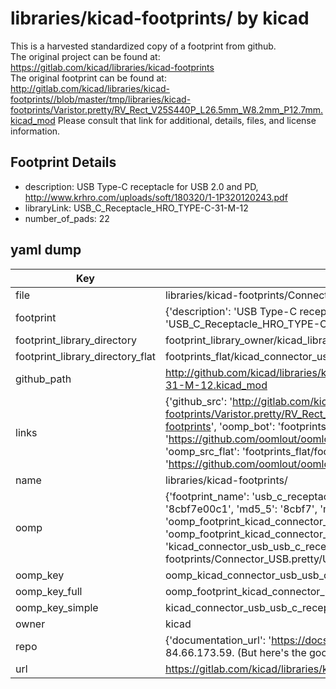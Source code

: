 # libraries/kicad-footprints/ by kicad  
This is a harvested standardized copy of a footprint from github.  
The original project can be found at:  
https://gitlab.com/kicad/libraries/kicad-footprints  
The original footprint can be found at:
http://gitlab.com/kicad/libraries/kicad-footprints//blob/master/tmp/libraries/kicad-footprints/Varistor.pretty/RV_Rect_V25S440P_L26.5mm_W8.2mm_P12.7mm.kicad_mod
Please consult that link for additional, details, files, and license information.  
## Footprint Details
* description: USB Type-C receptacle for USB 2.0 and PD, http://www.krhro.com/uploads/soft/180320/1-1P320120243.pdf  
* libraryLink: USB_C_Receptacle_HRO_TYPE-C-31-M-12  
* number_of_pads: 22  
## yaml dump  
| Key | Value |  
| --- | --- |  
| file | libraries/kicad-footprints/Connector_USB.pretty/USB_C_Receptacle_HRO_TYPE-C-31-M-12.kicad_mod |  
| footprint | {'description': 'USB Type-C receptacle for USB 2.0 and PD, http://www.krhro.com/uploads/soft/180320/1-1P320120243.pdf', 'libraryLink': 'USB_C_Receptacle_HRO_TYPE-C-31-M-12', 'number_of_pads': 22} |  
| footprint_library_directory | footprint_library_owner/kicad_libraries/kicad-footprints/ |  
| footprint_library_directory_flat | footprints_flat/kicad_connector_usb_usb_c_receptacle_hro_type_c_31_m_12/working |  
| github_path | http://github.com/kicad/libraries/kicad-footprints//blob/master/tmp/libraries/kicad-footprints/Connector_USB.pretty/USB_C_Receptacle_HRO_TYPE-C-31-M-12.kicad_mod |  
| links | {'github_src': 'http://gitlab.com/kicad/libraries/kicad-footprints//blob/master/tmp/libraries/kicad-footprints/Varistor.pretty/RV_Rect_V25S440P_L26.5mm_W8.2mm_P12.7mm.kicad_mod', 'github_src_repo': 'https://gitlab.com/kicad/libraries/kicad-footprints', 'oomp_bot': 'footprints/kicad_connector_usb_usb_c_receptacle_hro_type_c_31_m_12/working', 'oomp_bot_github': 'https://github.com/oomlout/oomlout_oomp_footprint_bot/tree/main/footprints/kicad_connector_usb_usb_c_receptacle_hro_type_c_31_m_12/working', 'oomp_src_flat': 'footprints_flat/footprints_flat/kicad_connector_usb_usb_c_receptacle_hro_type_c_31_m_12/working', 'oomp_src_flat_github': 'https://github.com/oomlout/oomlout_oomp_footprint_src/tree/main/footprints_flat/kicad_connector_usb_usb_c_receptacle_hro_type_c_31_m_12/working'} |  
| name | libraries/kicad-footprints/ |  
| oomp | {'footprint_name': 'usb_c_receptacle_hro_type_c_31_m_12', 'library_name': 'connector_usb', 'md5': '8cbf7e00c1a1692e5493d06c52cb18b4', 'md5_10': '8cbf7e00c1', 'md5_5': '8cbf7', 'md5_6': '8cbf7e', 'oomp_key': 'oomp_kicad_connector_usb_usb_c_receptacle_hro_type_c_31_m_12', 'oomp_key_extra': 'oomp_footprint_kicad_connector_usb_usb_c_receptacle_hro_type_c_31_m_12', 'oomp_key_full': 'oomp_footprint_kicad_connector_usb_usb_c_receptacle_hro_type_c_31_m_12_8cbf7e', 'oomp_key_simple': 'kicad_connector_usb_usb_c_receptacle_hro_type_c_31_m_12', 'original_filename': 'libraries/kicad-footprints/Connector_USB.pretty/USB_C_Receptacle_HRO_TYPE-C-31-M-12.kicad_mod', 'owner_name': 'kicad'} |  
| oomp_key | oomp_kicad_connector_usb_usb_c_receptacle_hro_type_c_31_m_12 |  
| oomp_key_full | oomp_footprint_kicad_connector_usb_usb_c_receptacle_hro_type_c_31_m_12 |  
| oomp_key_simple | kicad_connector_usb_usb_c_receptacle_hro_type_c_31_m_12 |  
| owner | kicad |  
| repo | {'documentation_url': 'https://docs.github.com/rest/overview/resources-in-the-rest-api#rate-limiting', 'message': "API rate limit exceeded for 84.66.173.59. (But here's the good news: Authenticated requests get a higher rate limit. Check out the documentation for more details.)"} |  
| url | https://gitlab.com/kicad/libraries/kicad-footprints |  

